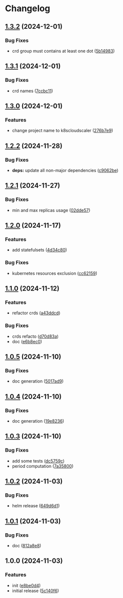 # Changelog

## [1.3.2](https://github.com/k8scloudscaler/k8scloudscaler/compare/v1.3.1...v1.3.2) (2024-12-01)


### Bug Fixes

* crd group must contains at least one dot ([5b14983](https://github.com/k8scloudscaler/k8scloudscaler/commit/5b14983a17ec88c52bc98414dc5195ade95df2bc))

## [1.3.1](https://github.com/k8scloudscaler/k8scloudscaler/compare/v1.3.0...v1.3.1) (2024-12-01)


### Bug Fixes

* crd names ([7ccbc11](https://github.com/k8scloudscaler/k8scloudscaler/commit/7ccbc119516673c0c4371d7da369f16f4ff43453))

## [1.3.0](https://github.com/k8scloudscaler/k8scloudscaler/compare/v1.2.2...v1.3.0) (2024-12-01)


### Features

* change project name to k8scloudscaler ([276b7e9](https://github.com/k8scloudscaler/k8scloudscaler/commit/276b7e9646f7abc07dc060d761141e67f135d150))

## [1.2.2](https://github.com/k8scloudscaler/k8scloudscaler/compare/v1.2.1...v1.2.2) (2024-11-28)


### Bug Fixes

* **deps:** update all non-major dependencies ([c9062be](https://github.com/k8scloudscaler/k8scloudscaler/commit/c9062beb74fdf20e8c36a466b997cfcbfc6dcdff))

## [1.2.1](https://github.com/k8scloudscaler/k8scloudscaler/compare/v1.2.0...v1.2.1) (2024-11-27)


### Bug Fixes

* min and max replicas usage ([02dde57](https://github.com/k8scloudscaler/k8scloudscaler/commit/02dde5755cef6f69145cd6459807899a98c89e11))

## [1.2.0](https://github.com/k8scloudscaler/k8scloudscaler/compare/v1.1.0...v1.2.0) (2024-11-17)


### Features

* add statefulsets ([4d34c80](https://github.com/k8scloudscaler/k8scloudscaler/commit/4d34c8032f7caa930141466cad61939e0c9b0fed))


### Bug Fixes

* kubernetes resources exclusion ([cc62159](https://github.com/k8scloudscaler/k8scloudscaler/commit/cc621590b6c81649daecf821ba50fa4d348021d2))

## [1.1.0](https://github.com/k8scloudscaler/k8scloudscaler/compare/v1.0.5...v1.1.0) (2024-11-12)


### Features

* refactor crds ([a43ddcd](https://github.com/k8scloudscaler/k8scloudscaler/commit/a43ddcd4c763751fa7adef43fd533e33075f715a))


### Bug Fixes

* crds refacto ([d70d83a](https://github.com/k8scloudscaler/k8scloudscaler/commit/d70d83a6c334a00ab01c46b721b98966677ca9cf))
* doc ([e6b8ec0](https://github.com/k8scloudscaler/k8scloudscaler/commit/e6b8ec017249a8e7f84d62b68cb24568cffe2c54))

## [1.0.5](https://github.com/k8scloudscaler/k8scloudscaler/compare/v1.0.4...v1.0.5) (2024-11-10)


### Bug Fixes

* doc generation ([5017ad9](https://github.com/k8scloudscaler/k8scloudscaler/commit/5017ad9985b28deeeccc07f9a17bce62c3d72a7e))

## [1.0.4](https://github.com/k8scloudscaler/k8scloudscaler/compare/v1.0.3...v1.0.4) (2024-11-10)


### Bug Fixes

* doc generation ([19e8236](https://github.com/k8scloudscaler/k8scloudscaler/commit/19e8236ae5beb72e974646e25ccd36be7eb68538))

## [1.0.3](https://github.com/k8scloudscaler/k8scloudscaler/compare/v1.0.2...v1.0.3) (2024-11-10)


### Bug Fixes

* add some tests ([dc5759c](https://github.com/k8scloudscaler/k8scloudscaler/commit/dc5759c5de67a270461b4be07742fd6f3147081f))
* period computation ([7a35800](https://github.com/k8scloudscaler/k8scloudscaler/commit/7a358004e812de08163e18a109276bad9a992948))

## [1.0.2](https://github.com/k8scloudscaler/k8scloudscaler/compare/v1.0.1...v1.0.2) (2024-11-03)


### Bug Fixes

* helm release ([649d6d1](https://github.com/k8scloudscaler/k8scloudscaler/commit/649d6d19a24c97258aa277b1a940d6de49402e89))

## [1.0.1](https://github.com/k8scloudscaler/k8scloudscaler/compare/v1.0.0...v1.0.1) (2024-11-03)


### Bug Fixes

* doc ([812a8e8](https://github.com/k8scloudscaler/k8scloudscaler/commit/812a8e85ba32ed9137d7eca84f47bb7846067000))

## 1.0.0 (2024-11-03)


### Features

* init ([e8be0d4](https://github.com/k8scloudscaler/k8scloudscaler/commit/e8be0d4f0a343363081908bf2a4e694d463ef676))
* initial release ([5c140f6](https://github.com/k8scloudscaler/k8scloudscaler/commit/5c140f6a864bd522f0be09b088c027270433a134))
